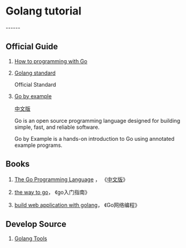 <h1>Golang tutorial</h1>
------

## Official Guide

1. [How to programming with Go](https://go-zh.org/doc/code.html)

2. [Golang standard](https://go-zh.org/ref/spec)

    Official Standard

3. [Go by example](https://gobyexample.com)

    [中文版](https://gobyexample.xgwang.me)

    Go is an open source programming language designed for building simple, fast, and reliable software.

    Go by Example is a hands-on introduction to Go using annotated example programs.

## Books
1. [The Go Programming Language](http://www.gopl.io/) ， 《[中文版](https://yar999.gitbooks.io/gopl-zh/)》

2. [the way to go](https://github.com/Unknwon/the-way-to-go_ZH_CN)， 《go入门指南》

3. [build web application with golang](https://github.com/astaxie/build-web-application-with-golang)， 《Go网络编程》

## Develop Source

1. [Golang Tools](https://github.com/golang/tools)

